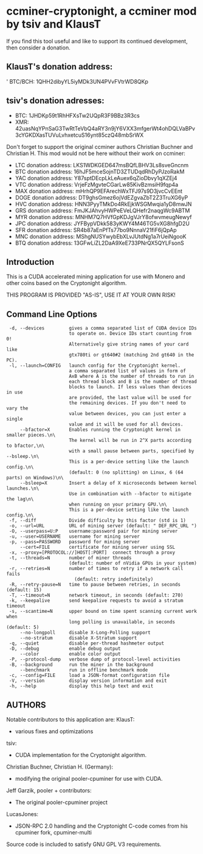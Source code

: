 # ccminer-cryptonight, a ccminer mod by tsiv and KlausT

If you find this tool useful and like to support its continued development,
then consider a donation.

## KlausT's donation address:
' BTC/BCH: 1QHH2dibyYL5iyMDk3UN4PVvFVtrWD8QKp

## tsiv's donation adresses:
* BTC: 1JHDKp59t1RhHFXsTw2UQpR3F9BBz3R3cs
* XMR: 42uasNqYPnSaG3TwRtTeVbQ4aRY3n9jY6VXX3mfgerWt4ohDQLVaBPv3cYGKDXasTUVuLvhxetcuS16ynt85czQ48mbSrWX

Don't forget to support the original ccminer authors
Christian Buchner and Christian H. This mod would not be
here without their work on ccminer:

* LTC donation address: LKS1WDKGED647msBQfLBHV3Ls8sveGncnm
* BTC donation address: 16hJF5mceSojnTD3ZTUDqdRhDyPJzoRakM
* YAC donation address: Y87sptDEcpLkLeAuex6qZioDbvy1qXZEj4
* VTC donation address: VrjeFzMgvteCGarLw85KivBzmsiH9fqp4a
* MAX donation address: mHrhQP9EFArechWxTFJ97s9D3jvcCvEEnt
* DOGE donation address: DT9ghsGmez6ojVdEZgvaZbT2Z3TruXG6yP
* HVC donation address: HNN3PyyTMkDo4RkEjkWSGMwqia1yD8mwJN
* GRS donation address: FmJKJAhvyHWPeEVeLQHefr2naqgWc9ABTM
* MYR donation address: MNHM7Q7HVfGpKDJgVJrY8ofwvmeugNewyf
* JPC donation address: JYFBypVDkk583yKWY4M46TG5vXG8hfgD2U
* SFR donation address: SR4b87aEnPfTs77bo9NnnaV21fiF6jQpAp
* MNC donation address: MShgNUSYwybEbXLvJUtdNg1a7rUeiNgooK
* BTQ donation address: 13GFwLiZL2DaA9XeE733PNrQX5QYLFsonS

## Introduction

This is a CUDA accelerated mining application for use with
Monero and other coins based on the Cryptonight algorithm.

THIS PROGRAM IS PROVIDED "AS-IS", USE IT AT YOUR OWN RISK!

## Command Line Options
```
 -d, --devices         gives a comma separated list of CUDA device IDs
                       to operate on. Device IDs start counting from 0!
                       Alternatively give string names of your card like
                       gtx780ti or gt640#2 (matching 2nd gt640 in the PC).
 -l, --launch=CONFIG   launch config for the Cryptonight kernel.
                       a comma separated list of values in form of
                       AxB where A is the number of threads to run in
                       each thread block and B is the number of thread
                       blocks to launch. If less values than devices in use
                       are provided, the last value will be used for
                       the remaining devices. If you don't need to vary the
                       value between devices, you can just enter a single
                       value and it will be used for all devices.
     --bfactor=X       Enables running the Cryptonight kernel in smaller pieces.\n\
                       The kernel will be run in 2^X parts according to bfactor,\n\
                       with a small pause between parts, specified by --bsleep.\n\
                       This is a per-device setting like the launch config.\n\
                       (default: 0 (no splitting) on Linux, 6 (64 parts) on Windows)\n\
     --bsleep=X        Insert a delay of X microseconds between kernel launches.\n\
                       Use in combination with --bfactor to mitigate the lag\n\
                       when running on your primary GPU.\n\
                       This is a per-device setting like the launch config.\n\
 -f, --diff            Divide difficulty by this factor (std is 1) 
 -o, --url=URL         URL of mining server (default: " DEF_RPC_URL ")
 -O, --userpass=U:P    username:password pair for mining server
 -u, --user=USERNAME   username for mining server
 -p, --pass=PASSWORD   password for mining server
     --cert=FILE       certificate for mining server using SSL
 -x, --proxy=[PROTOCOL://]HOST[:PORT]  connect through a proxy
 -t, --threads=N       number of miner threads
                       (default: number of nVidia GPUs in your system)
 -r, --retries=N       number of times to retry if a network call fails
                         (default: retry indefinitely)
 -R, --retry-pause=N   time to pause between retries, in seconds (default: 15)
 -T, --timeout=N       network timeout, in seconds (default: 270)
 -k, --keepalive       send keepalive requests to avoid a stratum timeout
 -s, --scantime=N      upper bound on time spent scanning current work when
                       long polling is unavailable, in seconds (default: 5)
     --no-longpoll     disable X-Long-Polling support
     --no-stratum      disable X-Stratum support
 -q, --quiet           disable per-thread hashmeter output
 -D, --debug           enable debug output
     --color           enable color output
 -P, --protocol-dump   verbose dump of protocol-level activities
 -B, --background      run the miner in the background
     --benchmark       run in offline benchmark mode
 -c, --config=FILE     load a JSON-format configuration file
 -V, --version         display version information and exit
 -h, --help            display this help text and exit
```

## AUTHORS

Notable contributors to this application are:
KlausT:
- various fixes and optimizations

tsiv: 
- CUDA implementation for the Cryptonight algorithm.

Christian Buchner, Christian H. (Germany): 
- modifying the original pooler-cpuminer for use with CUDA.

Jeff Garzik, pooler + contributors:
- The original pooler-cpuminer project

LucasJones:
 - JSON-RPC 2.0 handling and the Cryptonight C-code comes
   from his cpuminer fork, cpuminer-multi

Source code is included to satisfy GNU GPL V3 requirements.
